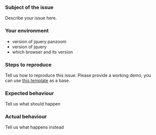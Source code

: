 ### Subject of the issue
Describe your issue here.

### Your environment
* version of jquery.panzoom
* version of jquery
* which browser and its version

### Steps to reproduce
Tell us how to reproduce this issue. Please provide a working demo, you can use [this template](http://jsbin.com/mofeli/edit?html,js,output) as a base.

### Expected behaviour
Tell us what should happen

### Actual behaviour
Tell us what happens instead
